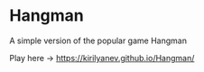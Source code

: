 # Hangman
A simple version of the popular game Hangman

Play here -> https://kirilyanev.github.io/Hangman/
